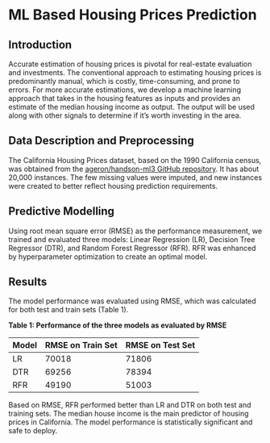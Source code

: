 # ML Based Housing Prices Prediction

## Introduction
Accurate estimation of housing prices is pivotal for real-estate evaluation and investments. The conventional approach to estimating housing prices is predominantly manual, which is costly, time-consuming, and prone to errors. For more accurate estimations, we develop a machine learning approach that takes in the housing features as inputs and provides an estimate of the median housing income as output. The output will be used along with other signals to determine if it’s worth investing in the area.

## Data Description and Preprocessing
The California Housing Prices dataset, based on the 1990 California census, was obtained from the [ageron/handson-ml3 GitHub repository](https://github.com/ageron/handson-ml3). It has about 20,000 instances. The few missing values were imputed, and new instances were created to better reflect housing prediction requirements.

## Predictive Modelling
Using root mean square error (RMSE) as the performance measurement, we trained and evaluated three models: Linear Regression (LR), Decision Tree Regressor (DTR), and Random Forest Regressor (RFR). RFR was enhanced by hyperparameter optimization to create an optimal model.

## Results
The model performance was evaluated using RMSE, which was calculated for both test and train sets (Table 1).

**Table 1: Performance of the three models as evaluated by RMSE**

| Model | RMSE on Train Set | RMSE on Test Set |
|-------|-------------------|------------------|
| LR    | 70018             | 71806            |
| DTR   | 69256             | 78394            |
| RFR   | 49190             | 51003            |

Based on RMSE, RFR performed better than LR and DTR on both test and training sets. The median house income is the main predictor of housing prices in California. The model performance is statistically significant and safe to deploy.

